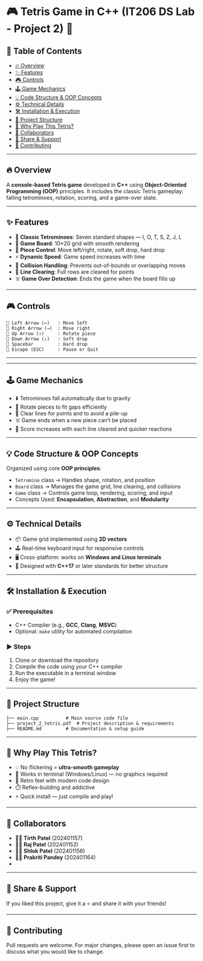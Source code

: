 # 🎮 Tetris Game in C++ (IT206 DS Lab - Project 2) 🚀

## 📌 Table of Contents
- [🔥 Overview](#-overview)
- [✨ Features](#-features)
- [🎮 Controls](#-controls)
- [🕹️ Game Mechanics](#-game-mechanics)
- [💡 Code Structure & OOP Concepts](#-code-structure--oop-concepts)
- [⚙️ Technical Details](#-technical-details)
- [🛠️ Installation & Execution](#-installation--execution)
- [📁 Project Structure](#-project-structure)
- [🚀 Why Play This Tetris?](#-why-play-this-tetris)
- [🤝 Collaborators](#-collaborators)
- [📢 Share & Support](#-share--support)
- [🤝 Contributing](#-contributing)

---

## 🔥 Overview

A **console-based Tetris game** developed in **C++** using **Object-Oriented Programming (OOP)** principles. It includes the classic Tetris gameplay: falling tetrominoes, rotation, scoring, and a game-over state.

---

## ✨ Features

- 🎯 **Classic Tetrominoes**: Seven standard shapes — I, O, T, S, Z, J, L  
- 🧱 **Game Board**: 10×20 grid with smooth rendering  
- 🔄 **Piece Control**: Move left/right, rotate, soft drop, hard drop  
- ⚡ **Dynamic Speed**: Game speed increases with time  
- 🛑 **Collision Handling**: Prevents out-of-bounds or overlapping moves  
- 🧹 **Line Clearing**: Full rows are cleared for points  
- ☠️ **Game Over Detection**: Ends the game when the board fills up  

---

## 🎮 Controls

```
🎯 Left Arrow (←)   : Move left
🎯 Right Arrow (→)  : Move right
🎯 Up Arrow (↑)     : Rotate piece
🎯 Down Arrow (↓)   : Soft drop
🎯 Spacebar         : Hard drop
🎯 Escape (ESC)     : Pause or Quit
```
---


---

## 🕹️ Game Mechanics

- ⬇️ Tetrominoes fall automatically due to gravity  
- 🔄 Rotate pieces to fit gaps efficiently  
- 🧱 Clear lines for points and to avoid a pile-up  
- ☠️ Game ends when a new piece can’t be placed  
- 🧠 Score increases with each line cleared and quicker reactions  

---

## 💡 Code Structure & OOP Concepts

Organized using core **OOP principles**:

- `Tetromino` class → Handles shape, rotation, and position  
- `Board` class → Manages the game grid, line clearing, and collisions  
- `Game` class → Controls game loop, rendering, scoring, and input  
- Concepts Used: **Encapsulation**, **Abstraction**, and **Modularity**  

---

## ⚙️ Technical Details

- 📦 Game grid implemented using **2D vectors**  
- 🕹️ Real-time keyboard input for responsive controls  
- 🖥️ Cross-platform: works on **Windows and Linux terminals**  
- 🧱 Designed with **C++17** or later standards for better structure  

---

## 🛠️ Installation & Execution

### ✅ Prerequisites
- C++ Compiler (e.g., **GCC**, **Clang**, **MSVC**)
- Optional: `make` utility for automated compilation

### ▶️ Steps
1. Clone or download the repository  
2. Compile the code using your C++ compiler  
3. Run the executable in a terminal window  
4. Enjoy the game!

---

## 📁 Project Structure

```
├── main.cpp          # Main source code file
├── project_2_tetris.pdf  # Project description & requirements
├── README.md         # Documentation & setup guide
```


---

## 🚀 Why Play This Tetris?

- 💡 No flickering = **ultra-smooth gameplay**
- 🧩 Works in terminal (Windows/Linux) — no graphics required
- 🎵 Retro feel with modern code design
- ⏱️ Reflex-building and addictive
- ⚡ Quick install — just compile and play!

---

## 🤝 Collaborators

- 👨‍💻 **Tirth Patel** (202401157)  
- 👨‍💻 **Raj Patel** (202401152)  
- 👨‍💻 **Shlok Patel** (202401156)
- 👨‍💻 **Prakriti Pandey** (202401164)
- 
---

## 📢 Share & Support

If you liked this project, give it a ⭐ and share it with your friends!

---

## 🤝 Contributing

Pull requests are welcome. For major changes, please open an issue first to discuss what you would like to change.
